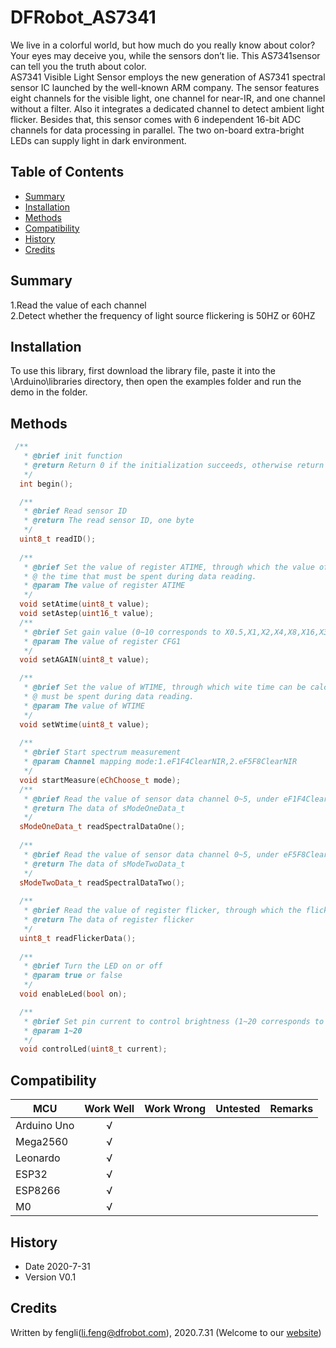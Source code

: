 # DFRobot_AS7341

We live in a colorful world, but how much do you really know about color? Your eyes may deceive you, while the sensors don’t lie. This AS7341sensor can tell you the truth about color. <br> 
AS7341 Visible Light Sensor employs the new generation of AS7341 spectral sensor IC launched by the well-known ARM company. The sensor features eight channels for the visible light, one channel for near-IR, and one channel without a filter. Also it integrates a dedicated channel to detect ambient light flicker. Besides that, this sensor comes with 6 independent 16-bit ADC channels for data processing in parallel. The two on-board extra-bright LEDs can supply light in dark environment.

## Table of Contents

* [Summary](#summary)
* [Installation](#installation)
* [Methods](#methods)
* [Compatibility](#compatibility)
* [History](#history)
* [Credits](#credits)

## Summary
1.Read the value of each channel<br>
2.Detect whether the frequency of light source flickering is 50HZ or 60HZ


## Installation

To use this library, first download the library file, paste it into the \Arduino\libraries directory, then open the examples folder and run the demo in the folder.

## Methods
```C++
 /**
   * @brief init function
   * @return Return 0 if the initialization succeeds, otherwise return non-zero and error code.
   */
  int begin();

  /**
   * @brief Read sensor ID 
   * @return The read sensor ID, one byte 
   */
  uint8_t readID();
  
  /** 
   * @brief Set the value of register ATIME, through which the value of integration time can be calculated. The value represents
   * @ the time that must be spent during data reading.
   * @param The value of register ATIME
   */
  void setAtime(uint8_t value);
  void setAstep(uint16_t value);
  /**
   * @brief Set gain value (0~10 corresponds to X0.5,X1,X2,X4,X8,X16,X32,X64,X128,X256,X512)
   * @param The value of register CFG1
   */
  void setAGAIN(uint8_t value);

  /**
   * @brief Set the value of WTIME, through which wite time can be calculated. The value represents the time that
   * @ must be spent during data reading.
   * @param The value of WTIME
   */
  void setWtime(uint8_t value);
  
  /**
   * @brief Start spectrum measurement 
   * @param Channel mapping mode:1.eF1F4ClearNIR,2.eF5F8ClearNIR
   */
  void startMeasure(eChChoose_t mode);
  /**
   * @brief Read the value of sensor data channel 0~5, under eF1F4ClearNIR
   * @return The data of sModeOneData_t
   */
  sModeOneData_t readSpectralDataOne();
  
  /**
   * @brief Read the value of sensor data channel 0~5, under eF5F8ClearNIR
   * @return The data of sModeTwoData_t
   */
  sModeTwoData_t readSpectralDataTwo();
  
  /**
   * @brief Read the value of register flicker, through which the flicker frequency of the light source can be predicted
   * @return The data of register flicker
   */
  uint8_t readFlickerData();
  
  /**
   * @brief Turn the LED on or off
   * @param true or false
   */
  void enableLed(bool on);

  /**
   * @brief Set pin current to control brightness (1~20 corresponds to current 4mA,6mA,8mA,10mA,12mA,......,42mA)
   * @param 1~20
   */
  void controlLed(uint8_t current);
```

## Compatibility

MCU                | Work Well    | Work Wrong   | Untested    | Remarks
------------------ | :----------: | :----------: | :---------: | -----
Arduino Uno        |      √       |              |             | 
Mega2560        |      √       |              |             | 
Leonardo        |      √       |              |             | 
ESP32        |      √       |              |             | 
ESP8266        |      √       |              |             | 
M0        |      √       |              |             | 


## History

- Date 2020-7-31
- Version V0.1


## Credits

Written by fengli(li.feng@dfrobot.com), 2020.7.31 (Welcome to our [website](https://www.dfrobot.com/))





